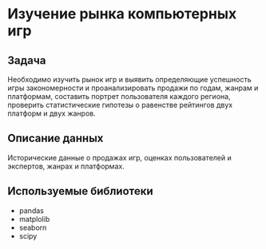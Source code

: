 # Изучение рынка компьютерных игр

## Задача
Необходимо изучить рынок игр и выявить определяющие успешность игры закономерности и проанализировать продажи по годам, жанрам и платформам, составить портрет пользователя каждого региона, проверить статистические гипотезы о равенстве рейтингов двух платформ и двух жанров.

## Описание данных
Исторические данные о продажах игр, оценках пользователей и экспертов, жанрах и платформах.

## Используемые библиотеки
- pandas
- matplolib
- seaborn
- scipy


```python

```

